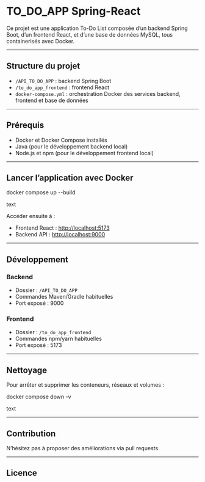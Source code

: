# TO_DO_APP Spring-React

Ce projet est une application To-Do List composée d’un backend Spring Boot, d’un frontend React, et d’une base de données MySQL, tous containerisés avec Docker.

---

## Structure du projet

- `/API_TO_DO_APP` : backend Spring Boot
- `/to_do_app_frontend` : frontend React
- `docker-compose.yml` : orchestration Docker des services backend, frontend et base de données

---

## Prérequis

- Docker et Docker Compose installés
- Java (pour le développement backend local)
- Node.js et npm (pour le développement frontend local)

---

## Lancer l’application avec Docker

docker compose up --build

text

Accéder ensuite à :  
- Frontend React : [http://localhost:5173](http://localhost:5173)  
- Backend API : [http://localhost:9000](http://localhost:9000)

---

## Développement

### Backend

- Dossier : `/API_TO_DO_APP`
- Commandes Maven/Gradle habituelles
- Port exposé : 9000

### Frontend

- Dossier : `/to_do_app_frontend`
- Commandes npm/yarn habituelles
- Port exposé : 5173

---

## Nettoyage

Pour arrêter et supprimer les conteneurs, réseaux et volumes :

docker compose down -v

text

---

## Contribution

N’hésitez pas à proposer des améliorations via pull requests.

---

## Licence

